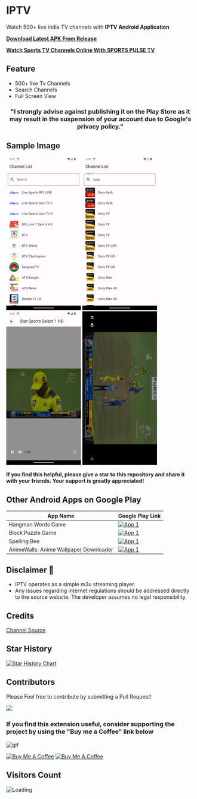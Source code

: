# IPTV

Watch 500+ live india TV channels with **IPTV Android Application**

[**Download Latest APK From Release**](https://github.com/kananinirav/iptv-indian-app/releases/)

[**Watch Sports TV Channels Online With SPORTS PULSE TV**](https://sports-tv-channels.click/)

## Feature

- 500+ live Tv Channels
- Search Channels
- Full Screen View

<h3 align="center">"I strongly advise against publishing it on the Play Store as it may result in the suspension of your account due to Google's privacy policy."</h3>

## Sample Image

<p float="left">
  <img src="./images/1.png" width="200" height='411' />
  <img src="./images/2.png" width="200" height='411' />
  <img src="./images/4.png" width="200" height='411' />
  <img src="./images/5.png" width="200" height='411' />
</p>

**If you find this helpful, please give a star to this repository and share it with your friends. Your support is greatly appreciated!**

## Other Android Apps on Google Play

| App Name                               | Google Play Link                                                                                                                                                                                         |
| -------------------------------------- | -------------------------------------------------------------------------------------------------------------------------------------------------------------------------------------------------------- |
| Hangman Words Game                     | <a href="https://play.google.com/store/apps/details?id=com.nk.hangman"><img src="https://play.google.com/intl/en_us/badges/images/generic/en_badge_web_generic.png" alt="App 1" width="140"></a>         |
| Block Puzzle Game                      | <a href="https://play.google.com/store/apps/details?id=com.nk.block_puzzle"><img src="https://play.google.com/intl/en_us/badges/images/generic/en_badge_web_generic.png" alt="App 1" width="140"></a>    |
| Spelling Bee                           | <a href="https://play.google.com/store/apps/details?id=com.nk.spelling_bee"><img src="https://play.google.com/intl/en_us/badges/images/generic/en_badge_web_generic.png" alt="App 1" width="140"></a>    |
| AnimeWalls: Anime Wallpaper Downloader | <a href="https://play.google.com/store/apps/details?id=com.anime_wallpaper.nk"><img src="https://play.google.com/intl/en_us/badges/images/generic/en_badge_web_generic.png" alt="App 1" width="140"></a> |

## Disclaimer 📢

- IPTV operates as a simple m3u streaming player.
- Any issues regarding internet regulations should be addressed directly to the source website. The developer assumes no legal responsibility.

## Credits

[Channel Source](https://github.com/aniketda/iptv2050)

## Star History

[![Star History Chart](https://api.star-history.com/svg?repos=kananinirav/iptv-indian-app&type=Date)](https://star-history.com/#kananinirav/iptv-indian-app&Date)

## Contributors

Please Feel free to contribute by submitting a Pull Request!

[![](https://contrib.rocks/image?repo=kananinirav/iptv-indian-app)](https://github.com/kananinirav/iptv-indian-app/graphs/contributors)

### If you find this extension useful, consider supporting the project by using the "Buy me a Coffee" link below

![gif](https://media.giphy.com/media/gTURHJs4e2Ies/giphy.gif)

<a href="https://www.buymeacoffee.com/kananinirav" target="_blank"><img src="https://cdn.buymeacoffee.com/buttons/default-orange.png" alt="Buy Me A Coffee" height="41" width="174"></a>
<a href="https://paypal.me/kananinirav?country.x=IN&locale.x=en_GB" target="_blank"><img src="https://littlepeopleuk.org/images/Fundraising/paypal.png" alt="Buy Me A Coffee" height="41" width="174"></a>

## Visitors Count

<img align="left" src = "https://profile-counter.glitch.me/Indian-IPTV-App/count.svg" alt ="Loading">
